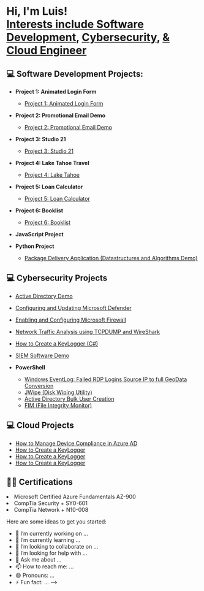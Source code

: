 <h1>Hi, I'm Luis! <br/><a href="https://github.com/lmo9d/Portfolio">Interests include Software Development</a>, <a href="https://github.com/lmo9d/Portfolio">Cybersecurity</a>, <a href="https://github.com/lmo9d/Portfolio">& Cloud Engineer</a></h1>

<h2>💻 Software Development Projects:</h2>

- <b>Project 1: Animated Login Form </b>
  - [Project 1: Animated Login Form](https://lmo9d.github.io/Coding_Projects/)
- <b>Project 2: Promotional Email Demo</b>
  - [Project 2: Promotional Email Demo](https://lmo9d.github.io/Coding_Projects/)
- <b>Project 3: Studio 21</b>
  - [Project 3: Studio 21](https://lmo9d.github.io/Coding_Projects/)
- <b>Project 4: Lake Tahoe Travel</b>
  - [Project 4: Lake Tahoe](https://lmo9d.github.io/Coding_Projects/)
- <b>Project 5: Loan Calculator</b>
  - [Project 5: Loan Calculator](https://lmo9d.github.io/Coding_Projects/)
- <b>Project 6: Booklist</b>
  - [Project 6: Booklist](https://lmo9d.github.io/Coding_Projects/)

- <b>JavaScript Project</b>

- <b>Python Project</b>
  - [Package Delivery Application (Datastructures and Algorithms Demo)](https://github.com/joshmadakor1/Package-Delivery-Pathfinding-Algorithm)

<h2>💻 Cybersecurity Projects</h2>

- [Active Directory Demo](https://github.com/lmo9d/Cyb3rProjects.git)
  
- [Configuring and Updating Microsoft Defender](https://github.com/lmo9d/Cyb3rProjects.git)
  
- [Enabling and Configuring Microsoft Firewall](https://github.com/lmo9d/Cyb3rProjects.git)
  
- [Network Traffic Analysis using TCPDUMP and WireShark](https://github.com/lmo9d/Cyb3rProjects.git)

- [How to Create a KeyLogger (C#)](https://github.com/lmo9d/Cyb3rProjects.git)
  
- [SIEM Software Demo](https://github.com/lmo9d/Cyb3rProjects.git)

- <b>PowerShell</b>
  - [Windows EventLog: Failed RDP Logins Source IP to full GeoData Conversion](https://github.com/lmo9d)
  - [JWipe (Disk Wiping Utility)](https://github.com/lmo9d)
  - [Active Directory Bulk User Creation](https://github.com/lmo9d)
  - [FIM (File Integrity Monitor)](https://github.com/lmo9d)
    

<h2>💻 Cloud Projects</h2>

- [How to Manage Device Compliance in Azure AD](https://github.com/lmo9d/Cloud-Projects.git)
- [How to Create a KeyLogger ](https://github.com/lmo9d/Cloud-Projects.git)
- [How to Create a KeyLogger ](https://github.com/lmo9d/Cloud-Projects.git)
- [How to Create a KeyLogger ](https://github.com/lmo9d/Cloud-Projects.git)

<h2>👨‍💻 Certifications</h2

- Microsoft Certified Azure Fundamentals AZ-900
- CompTia Security + SY0-601
- CompTia Network + N10-008



Here are some ideas to get you started:

- 🔭 I’m currently working on ...
- 🌱 I’m currently learning ...
- 👯 I’m looking to collaborate on ...
- 🤔 I’m looking for help with ...
- 💬 Ask me about ...
- 📫 How to reach me: ...
- 😄 Pronouns: ...
- ⚡ Fun fact: ...
-->
